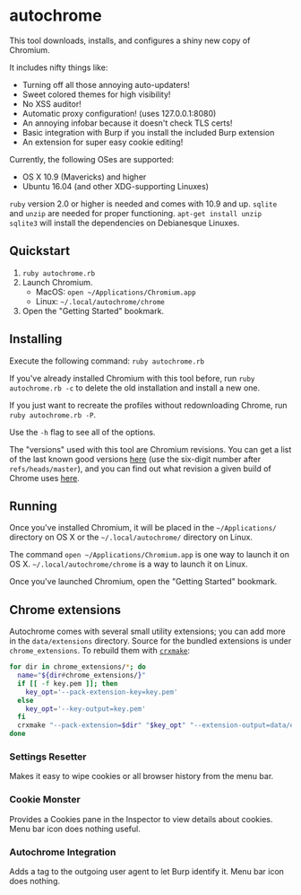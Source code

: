 # autochrome

This tool downloads, installs, and configures a shiny new copy of Chromium.

It includes nifty things like:

* Turning off all those annoying auto-updaters!
* Sweet colored themes for high visibility!
* No XSS auditor!
* Automatic proxy configuration! (uses 127.0.0.1:8080)
* An annoying infobar because it doesn't check TLS certs!
* Basic integration with Burp if you install the included Burp extension
* An extension for super easy cookie editing!

Currently, the following OSes are supported:

* OS X 10.9 (Mavericks) and higher
* Ubuntu 16.04 (and other XDG-supporting Linuxes)

`ruby` version 2.0 or higher is needed and comes with 10.9 and up.
`sqlite` and `unzip` are needed for proper functioning. `apt-get install unzip sqlite3` will install the dependencies on Debianesque Linuxes.

## Quickstart

1. `ruby autochrome.rb`
2. Launch Chromium.
   * MacOS: `open ~/Applications/Chromium.app`
   * Linux: `~/.local/autochrome/chrome`
3. Open the "Getting Started" bookmark.

## Installing

Execute the following command: `ruby autochrome.rb`

If you've already installed Chromium with this tool before, run `ruby autochrome.rb -c` to delete the old installation and install a new one.

If you just want to recreate the profiles without redownloading Chrome, run `ruby autochrome.rb -P`.

Use the `-h` flag to see all of the options.

The "versions" used with this tool are Chromium revisions. You can get a list of the last known good versions [here](http://chromium-status.appspot.com/revisions) (use the six-digit number after `refs/heads/master`), and you can find out what revision a given build of Chrome uses [here](http://omahaproxy.appspot.com/).

## Running

Once you've installed Chromium, it will be placed in the `~/Applications/` directory on OS X or the `~/.local/autochrome/` directory on Linux.

The command `open ~/Applications/Chromium.app` is one way to launch it on OS X. `~/.local/autochrome/chrome` is a way to launch it on Linux.

Once you've launched Chromium, open the "Getting Started" bookmark.

## Chrome extensions

Autochrome comes with several small utility extensions; you can add more in the
`data/extensions` directory.  Source for the bundled extensions is under
`chrome_extensions`.  To rebuild them with [`crxmake`](https://github.com/Constellation/crxmake):

~~~bash
for dir in chrome_extensions/*; do
  name="${dir#chrome_extensions/}"
  if [[ -f key.pem ]]; then
    key_opt='--pack-extension-key=key.pem'
  else
    key_opt='--key-output=key.pem'
  fi
  crxmake "--pack-extension=$dir" "$key_opt" "--extension-output=data/extensions/${name}.crx"
done
~~~

### Settings Resetter

Makes it easy to wipe cookies or all browser history from the menu bar.

### Cookie Monster

Provides a Cookies pane in the Inspector to view details about cookies. Menu bar icon does nothing useful.

### Autochrome Integration

Adds a tag to the outgoing user agent to let Burp identify it. Menu bar icon does nothing.
